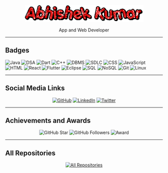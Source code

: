 <div align="center">
  <img src="text.gif" alt="Open In Animation">
  <p>App and Web Developer</p>
</div>

---
## Badges

![Java](https://img.shields.io/badge/Java-007396?style=for-the-badge&logo=java&logoColor=white)
![DSA](https://img.shields.io/badge/DSA-FF4500?style=for-the-badge&color=FF4500)
![Dart](https://img.shields.io/badge/Dart-0175C2?style=for-the-badge&logo=dart&logoColor=white)
![C++](https://img.shields.io/badge/C++-00599C?style=for-the-badge&logo=c%2B%2B&logoColor=white)
![DBMS](https://img.shields.io/badge/DBMS-FF6F61?style=for-the-badge&color=FF6F61)
![SDLC](https://img.shields.io/badge/SDLC-6CBAD9?style=for-the-badge&color=6CBAD9)
![CSS](https://img.shields.io/badge/CSS-1572B6?style=for-the-badge&logo=css3&logoColor=white)
![JavaScript](https://img.shields.io/badge/JavaScript-F7DF1E?style=for-the-badge&logo=javascript&logoColor=black)
![HTML](https://img.shields.io/badge/HTML-E34F26?style=for-the-badge&logo=html5&logoColor=white)
![React](https://img.shields.io/badge/React-61DAFB?style=for-the-badge&logo=react&logoColor=white)
![Flutter](https://img.shields.io/badge/Flutter-02569B?style=for-the-badge&logo=flutter&logoColor=white)
![Eclipse](https://img.shields.io/badge/Eclipse-2C2255?style=for-the-badge&logo=eclipse&logoColor=white)
![SQL](https://img.shields.io/badge/SQL-003B57?style=for-the-badge&logo=postgresql&logoColor=white)
![NoSQL](https://img.shields.io/badge/NoSQL-4DB33D?style=for-the-badge&color=4DB33D)
![Git](https://img.shields.io/badge/Git-F05032?style=for-the-badge&logo=git&logoColor=white)
![Linux](https://img.shields.io/badge/Linux-3333CC?style=for-the-badge&logo=linux&logoColor=white)

---

## Social Media Links

<!-- Add your social media links with icons -->
<div align="center">


[![GitHub](https://img.shields.io/badge/GitHub-ABHISHEKKUMAR89207-blue?style=for-the-badge&logo=github)](https://github.com/ABHISHEKKUMAR89207)
[![LinkedIn](https://img.shields.io/badge/LinkedIn-Profile-blue?style=for-the-badge&logo=linkedin)](https://www.linkedin.com/in/Abhishek)
[![Twitter](https://img.shields.io/badge/Twitter-profile-blue?style=for-the-badge&logo=twitter)](https://twitter.com/Abhishek)


</div>

---

## Achievements and Awards
<div align="center">

![GitHub Star](https://img.shields.io/github/stars/YourGitHubUsername?style=for-the-badge&color=yellow)
![GitHub Followers](https://img.shields.io/github/followers/YourGitHubUsername?style=for-the-badge&color=blue)
![Award](https://img.shields.io/badge/Award-First%20Place-blue?style=for-the-badge)
</div>

---

## All Repositories

<!-- Add a button to link to all your repositories -->
<div align="center">
  <a href="https://github.com/ABHISHEKKUMAR89207?tab=repositories&sort=stargazers"><img alt="All Repositories" title="All Repositories" src="https://custom-icon-badges.demolab.com/badge/-Click%20Here%20For%20All%20My%20Repos-1F222E?style=for-the-badge&logoColor=white&logo=repo"/></a>
</div>
